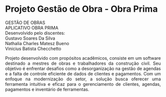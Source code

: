 # Projeto Gestão de Obra - Obra Prima
<p align="justify">GESTÃO DE OBRAS 
<br>APLICATIVO OBRA PRIMA
<br>Desenvolvido pelo discentes: 
<br>Gustavo Soares Da Silva
<br>Nathalia Charles Matesz Bueno
<br>Vinicius Batista Checchetto
</p>
<p align="justify">Projeto desenvolvido com propósitos acadêmicos, consiste em um software destinado a mestres de obras e trabalhadores da construção civil. Seu objetivo é enfrentar desafios como a desorganização na gestão de agendas e a falta de controle eficiente de dados de clientes e pagamentos. Com um enfoque na modernização do setor, a solução busca oferecer uma ferramenta intuitiva e eficaz para o gerenciamento de clientes, agendas, pagamentos e inventário de ferramentas.</p>

